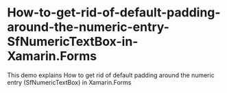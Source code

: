 # How-to-get-rid-of-default-padding-around-the-numeric-entry-SfNumericTextBox-in-Xamarin.Forms
This demo explains How to get rid of default padding around the numeric entry (SfNumericTextBox) in Xamarin.Forms
